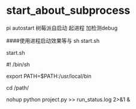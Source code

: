 # start_about_subprocess
pi autostart 
树莓派自启动  起进程  加检测debug


####使用进程启动效果等与 sh start.sh

start.sh

#! /bin/sh

export PATH=$PATH:/usr/local/bin

cd /path/

nohup python project.py >> run_status.log 2>&1 &
